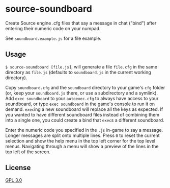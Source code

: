 # source-soundboard

Create Source engine .cfg files that say a message in chat ("bind") after entering their numeric code on your numpad.

See `soundboard.example.js` for a file example.

## Usage

`$ source-soundboard [file.js]`, will generate a file `file.cfg` in the same directory as `file.js` (defaults to `soundboard.js` in the current working directory).

Copy `soundboard.cfg` and the `soundboard` directory to your game's `cfg` folder (or, keep your `soundboard.js` there, or use a subdirectory and a symlink). Add `exec soundboard` to your `autoexec.cfg` to always have access to your soundboard, or type `exec soundboard` in the game's console to run it on demand. `exec`ing a new soundboard will replace all the keys as expected. If you wanted to have different soundboard files instead of combining them into a single one, you could create a bind that `exec`s a different soundboard.

Enter the numeric code you specified in the `.js` in-game to say a message. Longer messages are split onto multiple lines. Press `0` to reset the current selection and show the help menu in the top left corner for the top level menus. Navigating through a menu will show a preview of the lines in the top left of the screen.

## License

[GPL 3.0](COPYING)
